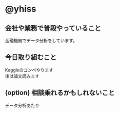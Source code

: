 # @yhiss

## 会社や業務で普段やっていること

金融機関でデータ分析をしています。  

## 今日取り組むこと

Kaggleのコンペやります  
後は論文読みます

## (option) 相談乗れるかもしれないこと
データ分析あたり

